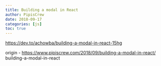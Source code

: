 ```yaml
---
title: Building a modal in React
author: PipisCrew
date: 2018-09-17
categories: [js]
toc: true
---
```


https://dev.to/achowba/building-a-modal-in-react-15hg

origin - https://www.pipiscrew.com/2018/09/building-a-modal-in-react/ building-a-modal-in-react